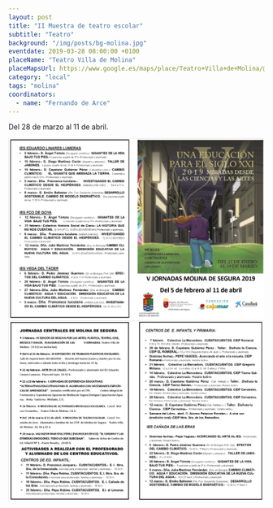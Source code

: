 ```yaml
---
layout: post
title: "II Muestra de teatro escolar"
subtitle: "Teatro"
background: "/img/posts/bg-molina.jpg"
eventdate: 2019-03-28 08:00:00 +0100
placeName: "Teatro Villa de Molina"
placeMapsUrl: https://www.google.es/maps/place/Teatro+Villa+de+Molina/@38.0602896,-1.2122557,17z/data=!4m5!3m4!1s0xd638754b2d22657:0x7bc5d26da106649d!8m2!3d38.0568439!4d-1.207589?hl=es
category: "local"
tags: "molina"
coordinators:
  - name: "Fernando de Arce"
---
```


Del 28 de marzo al 11 de abril.

![cartel](/img/posts/1folletomolina.png)
![cartel](/img/posts/2folletomolina.png)
